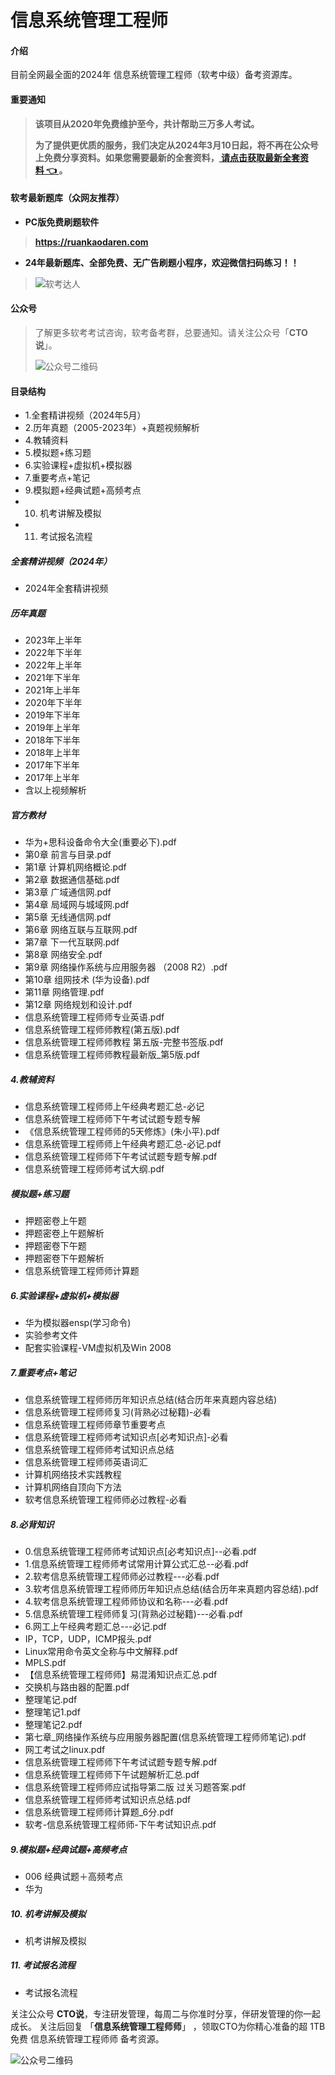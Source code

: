 # 信息系统管理工程师

#### 介绍
目前全网最全面的2024年 信息系统管理工程师（软考中级）备考资源库。


#### 重要通知
>   **该项目从2020年免费维护至今，共计帮助三万多人考试。**
> 
>   **为了提供更优质的服务，我们决定从2024年3月10日起，将不再在公众号上免费分享资料。如果您需要最新的全套资料，[ 请点击获取最新全套资料 👈  ](https://91ke.cn/)。**  


#### 软考最新题库（众网友推荐）

 - **PC版免费刷题软件**
>
> **https://ruankaodaren.com**


 - **24年最新题库、全部免费、无广告刷题小程序，欢迎微信扫码练习！！**
>
>![软考达人](https://chaidingoss.oss-cn-hangzhou.aliyuncs.com/ruankao/share/%E4%BF%A1%E6%81%AF%E7%B3%BB%E7%BB%9F%E9%A1%B9%E7%9B%AE%E7%AE%A1%E7%90%86%E5%B8%88-github.png?x-oss-process=image/resize,w_258,h_258,limit_0)

#### 公众号
> 了解更多软考考试咨询，软考备考群，总要通知。请关注公众号「**CTO说**」。
>
> ![公众号二维码](https://chaidingoss.oss-cn-hangzhou.aliyuncs.com/qrcode.jpg)

#### 目录结构
 - 1.全套精讲视频（2024年5月）
 - 2.历年真题（2005-2023年）+真题视频解析
 - 4.教辅资料
 - 5.模拟题+练习题
 - 6.实验课程+虚拟机+模拟器
 - 7.重要考点+笔记
 - 9.模拟题+经典试题+高频考点
 - 10. 机考讲解及模拟
 - 11. 考试报名流程

##### 全套精讲视频（2024年）
 - 2024年全套精讲视频

##### 历年真题
 - 2023年上半年
 - 2022年下半年
 - 2022年上半年
 - 2021年下半年
 - 2021年上半年
 - 2020年下半年
 - 2019年下半年
 - 2019年上半年
 - 2018年下半年
 - 2018年上半年
 - 2017年下半年
 - 2017年上半年
 - 含以上视频解析
   
##### 官方教材
 - 华为+思科设备命令大全(重要必下).pdf
 - 第0章 前言与目录.pdf
 - 第1章 计算机网络概论.pdf
 - 第2章 数据通信基础.pdf
 - 第3章 广域通信网.pdf
 - 第4章 局域网与城域网.pdf
 - 第5章 无线通信网.pdf
 - 第6章 网络互联与互联网.pdf
 - 第7章 下一代互联网.pdf
 - 第8章 网络安全.pdf
 - 第9章 网络操作系统与应用服务器 （2008 R2）.pdf
 - 第10章 组网技术 (华为设备).pdf
 - 第11章 网络管理.pdf
 - 第12章 网络规划和设计.pdf
 - 信息系统管理工程师师专业英语.pdf
 - 信息系统管理工程师师教程(第五版).pdf
 - 信息系统管理工程师师教程 第五版-完整书签版.pdf
 - 信息系统管理工程师师教程最新版_第5版.pdf

##### 4.教辅资料
 - 信息系统管理工程师师上午经典考题汇总-必记
 - 信息系统管理工程师师下午考试试题专题专解
 - 《信息系统管理工程师师的5天修炼》(朱小平).pdf
 - 信息系统管理工程师师上午经典考题汇总-必记.pdf
 - 信息系统管理工程师师下午考试试题专题专解.pdf
 - 信息系统管理工程师师考试大纲.pdf
 
##### 模拟题+练习题
 - 押题密卷上午题
 - 押题密卷上午题解析
 - 押题密卷下午题
 - 押题密卷下午题解析
 - 信息系统管理工程师师计算题
 
##### 6.实验课程+虚拟机+模拟器
 - 华为模拟器ensp(学习命令)
 - 实验参考文件
 - 配套实验课程-VM虚拟机及Win 2008
 
##### 7.重要考点+笔记
 - 信息系统管理工程师师历年知识点总结(结合历年来真题内容总结)
 - 信息系统管理工程师师复习(背熟必过秘籍)-必看
 - 信息系统管理工程师师章节重要考点
 - 信息系统管理工程师师考试知识点[必考知识点]-必看
 - 信息系统管理工程师师考试知识点总结
 - 信息系统管理工程师师英语词汇
 - 计算机网络技术实践教程
 - 计算机网络自顶向下方法
 - 软考信息系统管理工程师师必过教程-必看
 
##### 8.必背知识
 - 0.信息系统管理工程师师考试知识点[必考知识点]--必看.pdf
 - 1.信息系统管理工程师师考试常用计算公式汇总--必看.pdf
 - 2.软考信息系统管理工程师师必过教程---必看.pdf
 - 3.软考信息系统管理工程师师历年知识点总结(结合历年来真题内容总结).pdf
 - 4.软考信息系统管理工程师师协议和名称---必看.pdf
 - 5.信息系统管理工程师师复习(背熟必过秘籍)---必看.pdf
 - 6.网工上午经典考题汇总---必记.pdf
 - IP，TCP，UDP，ICMP报头.pdf
 - Linux常用命令英文全称与中文解释.pdf
 - MPLS.pdf
 - 【信息系统管理工程师师】易混淆知识点汇总.pdf
 - 交换机与路由器的配置.pdf
 - 整理笔记.pdf
 - 整理笔记1.pdf
 - 整理笔记2.pdf
 - 第七章_网络操作系统与应用服务器配置(信息系统管理工程师师笔记).pdf
 - 网工考试之linux.pdf
 - 信息系统管理工程师师下午考试试题专题专解.pdf
 - 信息系统管理工程师师下午试题解析汇总.pdf
 - 信息系统管理工程师师应试指导第二版 过关习题答案.pdf
 - 信息系统管理工程师师考试知识点总结.pdf
 - 信息系统管理工程师师计算题_6分.pdf
 - 软考-信息系统管理工程师师-下午考试知识点.pdf
 
##### 9.模拟题+经典试题+高频考点
 - 006 经典试题＋高频考点
 -  华为
 
##### 10. 机考讲解及模拟
 - 机考讲解及模拟
 
##### 11. 考试报名流程
 - 考试报名流程
 
关注公众号 **CTO说**，专注研发管理，每周二与你准时分享，伴研发管理的你一起成长。
关注后回复 「**信息系统管理工程师师**」 ，领取CTO为你精心准备的超 1TB 免费 信息系统管理工程师师 备考资源。


![公众号二维码](https://chaidingoss.oss-cn-hangzhou.aliyuncs.com/qrcode.jpg)
